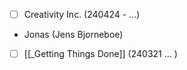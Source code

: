 
- [ ] Creativity Inc. (240424 - ...)
- Jonas (Jens Bjorneboe)
- [ ] [[_Getting Things Done]] (240321 ... )


